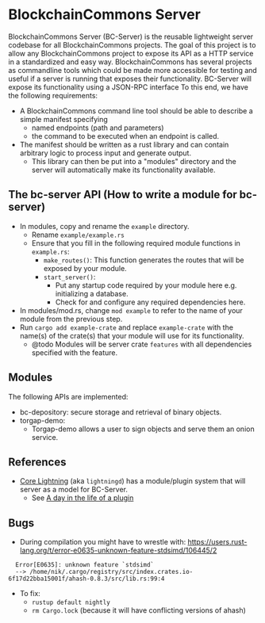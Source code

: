 # BlockchainCommons Server

BlockchainCommons Server (BC-Server) is the reusable lightweight server codebase for all BlockchainCommons projects.
The goal of this project is to allow any BlockchainCommons project to expose its API as a HTTP service in a standardized and easy way.
BlockchainCommons has several projects as commandline tools which could be made more accessible for testing and useful if a server is running that exposes their functionality.
BC-Server will expose its functionality using a JSON-RPC interface
To this end, we have the following requirements:

- A BlockchainCommons command line tool should be able to describe a simple manifest specifying
  - named endpoints (path and parameters)
  - the command to be executed when an endpoint is called.
- The manifest should be written as a rust library and can contain arbitrary logic to process input and generate output.
  - This library can then be put into a "modules" directory and the server will automatically make its functionality available.

## The bc-server API (How to write a module for bc-server)

- In modules, copy and rename the `example` directory.
  - Rename `example/example.rs`
  - Ensure that you fill in the following required module functions in `example.rs`:
    - `make_routes()`: This function generates the routes that will be exposed by your module.
    - `start_server()`:
      - Put any startup code required by your module here e.g. initializing a database.
      - Check for and configure any required dependencies here.
- In modules/mod.rs, change `mod example` to refer to the name of your module from the previous step.
- Run `cargo add example-crate` and replace `example-crate` with the name(s) of the crate(s) that your module will use for its functionality.
  - @todo Modules will be server crate `features` with all dependencies specified with the feature.

## Modules

The following APIs are implemented:

- bc-depository: secure storage and retrieval of binary objects.
- torgap-demo:
  - Torgap-demo allows a user to sign objects and serve them an onion service.

## References

- [Core Lightning](https://github.com/ElementsProject/lightning) (aka `lightningd`) has a module/plugin system that will server as a model for BC-Server.
  - See [A day in the life of a plugin
    ](https://github.com/ElementsProject/lightning/blob/master/doc/developers-guide/plugin-development/a-day-in-the-life-of-a-plugin.md)

## Bugs

- During compilation you might have to wrestle with: <https://users.rust-lang.org/t/error-e0635-unknown-feature-stdsimd/106445/2>

```
  Error[E0635]: unknown feature `stdsimd`
  --> /home/nik/.cargo/registry/src/index.crates.io-6f17d22bba15001f/ahash-0.8.3/src/lib.rs:99:4
```

- To fix:
  - `rustup default nightly`
  - `rm Cargo.lock` (because it will have conflicting versions of ahash)
